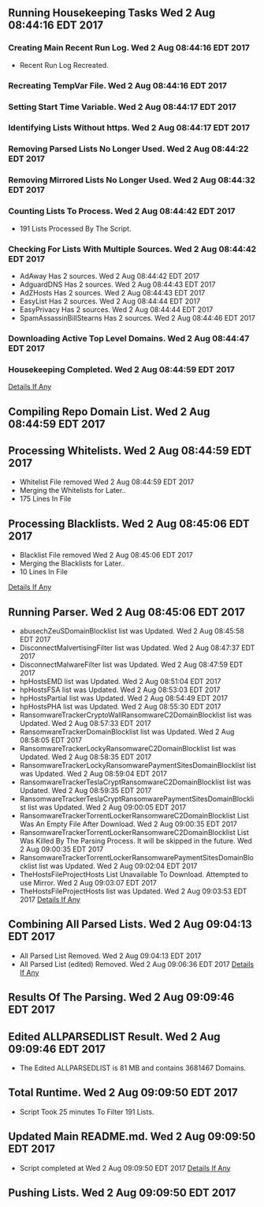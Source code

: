 ## Running Housekeeping Tasks Wed 2 Aug 08:44:16 EDT 2017
### Creating Main Recent Run Log. Wed 2 Aug 08:44:16 EDT 2017
* Recent Run Log Recreated.

### Recreating TempVar File. Wed 2 Aug 08:44:16 EDT 2017

### Setting Start Time Variable. Wed 2 Aug 08:44:17 EDT 2017

### Identifying Lists Without https. Wed 2 Aug 08:44:17 EDT 2017

### Removing Parsed Lists No Longer Used. Wed 2 Aug 08:44:22 EDT 2017

### Removing Mirrored Lists No Longer Used. Wed 2 Aug 08:44:32 EDT 2017

### Counting Lists To Process. Wed 2 Aug 08:44:42 EDT 2017
* 191 Lists Processed By The Script. 

### Checking For Lists With Multiple Sources. Wed 2 Aug 08:44:42 EDT 2017
* AdAway Has 2 sources. Wed 2 Aug 08:44:42 EDT 2017
* AdguardDNS Has 2 sources. Wed 2 Aug 08:44:43 EDT 2017
* AdZHosts Has 2 sources. Wed 2 Aug 08:44:43 EDT 2017
* EasyList Has 2 sources. Wed 2 Aug 08:44:44 EDT 2017
* EasyPrivacy Has 2 sources. Wed 2 Aug 08:44:44 EDT 2017
* SpamAssassinBillStearns Has 2 sources. Wed 2 Aug 08:44:46 EDT 2017

### Downloading Active Top Level Domains. Wed 2 Aug 08:44:47 EDT 2017

### Housekeeping Completed. Wed 2 Aug 08:44:59 EDT 2017

[Details If Any](https://raw.githubusercontent.com/deathbybandaid/piholeparser/master/RecentRunLogs/-Running-Housekeeping-Tasks.txt)

## Compiling Repo Domain List. Wed 2 Aug 08:44:59 EDT 2017
## Processing Whitelists. Wed 2 Aug 08:44:59 EDT 2017
* Whitelist File removed Wed 2 Aug 08:44:59 EDT 2017
* Merging the Whitelists for Later..
* 175 Lines In File

## Processing Blacklists. Wed 2 Aug 08:45:06 EDT 2017
* Blacklist File removed Wed 2 Aug 08:45:06 EDT 2017
* Merging the Blacklists for Later..
* 10 Lines In File

[Details If Any](https://raw.githubusercontent.com/deathbybandaid/piholeparser/master/RecentRunLogs/-Compiling-Repo-Domain-List.txt)

## Running Parser. Wed 2 Aug 08:45:06 EDT 2017
* abusechZeuSDomainBlocklist list was Updated. Wed 2 Aug 08:45:58 EDT 2017
* DisconnectMalvertisingFilter list was Updated. Wed 2 Aug 08:47:37 EDT 2017
* DisconnectMalwareFilter list was Updated. Wed 2 Aug 08:47:59 EDT 2017
* hpHostsEMD list was Updated. Wed 2 Aug 08:51:04 EDT 2017
* hpHostsFSA list was Updated. Wed 2 Aug 08:53:03 EDT 2017
* hpHostsPartial list was Updated. Wed 2 Aug 08:54:49 EDT 2017
* hpHostsPHA list was Updated. Wed 2 Aug 08:55:30 EDT 2017
* RansomwareTrackerCryptoWallRansomwareC2DomainBlocklist list was Updated. Wed 2 Aug 08:57:33 EDT 2017
* RansomwareTrackerDomainBlocklist list was Updated. Wed 2 Aug 08:58:05 EDT 2017
* RansomwareTrackerLockyRansomwareC2DomainBlocklist list was Updated. Wed 2 Aug 08:58:35 EDT 2017
* RansomwareTrackerLockyRansomwarePaymentSitesDomainBlocklist list was Updated. Wed 2 Aug 08:59:04 EDT 2017
* RansomwareTrackerTeslaCryptRansomwareC2DomainBlocklist list was Updated. Wed 2 Aug 08:59:35 EDT 2017
* RansomwareTrackerTeslaCryptRansomwarePaymentSitesDomainBlocklist list was Updated. Wed 2 Aug 09:00:05 EDT 2017
* RansomwareTrackerTorrentLockerRansomwareC2DomainBlocklist List Was An Empty File After Download. Wed 2 Aug 09:00:35 EDT 2017
* RansomwareTrackerTorrentLockerRansomwareC2DomainBlocklist List Was Killed By The Parsing Process. It will be skipped in the future. Wed 2 Aug 09:00:35 EDT 2017
* RansomwareTrackerTorrentLockerRansomwarePaymentSitesDomainBlocklist list was Updated. Wed 2 Aug 09:02:04 EDT 2017
* TheHostsFileProjectHosts List Unavailable To Download. Attempted to use Mirror. Wed 2 Aug 09:03:07 EDT 2017
* TheHostsFileProjectHosts list was Updated. Wed 2 Aug 09:03:53 EDT 2017
[Details If Any](https://raw.githubusercontent.com/deathbybandaid/piholeparser/master/RecentRunLogs/-Running-Parser.txt)

## Combining All Parsed Lists. Wed 2 Aug 09:04:13 EDT 2017
* All Parsed List Removed. Wed 2 Aug 09:04:13 EDT 2017
* All Parsed List (edited) Removed. Wed 2 Aug 09:06:36 EDT 2017
[Details If Any](https://raw.githubusercontent.com/deathbybandaid/piholeparser/master/RecentRunLogs/-Combining-All-Parsed-Lists.txt)

## Results Of The Parsing. Wed 2 Aug 09:09:46 EDT 2017
## Edited ALLPARSEDLIST Result. Wed 2 Aug 09:09:46 EDT 2017
* The Edited ALLPARSEDLIST is 81 MB and contains 	3681467 Domains.

## Total Runtime. Wed 2 Aug 09:09:50 EDT 2017
* Script Took 25 minutes To Filter 191 Lists.

## Updated Main README.md. Wed 2 Aug 09:09:50 EDT 2017

* Script completed at Wed 2 Aug 09:09:50 EDT 2017
[Details If Any](https://raw.githubusercontent.com/deathbybandaid/piholeparser/master/RecentRunLogs/-Results-Of-The-Parsing.txt)

## Pushing Lists. Wed 2 Aug 09:09:50 EDT 2017
